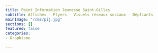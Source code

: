 ```yaml
---
title: Point Information Jeunesse Saint-Gilles
subtitle: Affiches - Flyers - Visuels réseaux sociaux - Dépliants
mainImage: "/cms/pij.jpg"
sections: []
featured: false
categories:
- Graphisme

---
```

